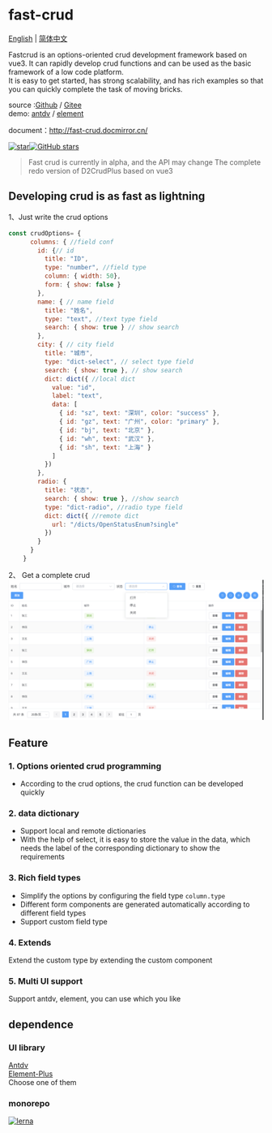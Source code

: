 # fast-crud
[English](./README.md) | [简体中文](./README_zhCN.md)

Fastcrud is an options-oriented crud development framework based on vue3. It can rapidly develop crud functions and can be used as the basic framework of a low code platform.    
It is easy to get started, has strong scalability, and has rich examples so that you can quickly complete the task of moving bricks.

source :[Github](https://github.com/fast-crud/fast-crud)  /  [Gitee](https://gitee.com/fast-crud/fast-crud)   
demo:
[antdv](http://fast-crud.docmirror.cn/antdv/)  /  [element](http://fast-crud.docmirror.cn/element/)

document：http://fast-crud.docmirror.cn/

<div style="display:flex;">
<a href="https://gitee.com/fast-crud/fast-crud" target="_blank"
  ><img src="https://gitee.com/fast-crud/fast-crud/badge/star.svg?theme=dark" alt="star"
/></a>  
<a href="https://github.com/fast-crud/fast-crud" target="_blank"
  ><img alt="GitHub stars" src="https://img.shields.io/github/stars/fast-crud/fast-crud?logo=github"
/></a>
</div>

>Fast crud is currently in alpha, and the API may change
>The complete redo version of D2CrudPlus based on vue3

## Developing crud is as fast as lightning
1、Just write the crud options
```js
const crudOptions= {
      columns: { //field conf
        id: {// id
          title: "ID",
          type: "number", //field type
          column: { width: 50},
          form: { show: false }
        },
        name: { // name field
          title: "姓名",
          type: "text", //text type field
          search: { show: true } // show search
        },
        city: { // city field
          title: "城市",
          type: "dict-select", // select type field
          search: { show: true }, // show search
          dict: dict({ //local dict
            value: "id",
            label: "text",
            data: [
              { id: "sz", text: "深圳", color: "success" },
              { id: "gz", text: "广州", color: "primary" },
              { id: "bj", text: "北京" },
              { id: "wh", text: "武汉" },
              { id: "sh", text: "上海" }
            ]
          })
        },
        radio: {
          title: "状态",
          search: { show: true }, //show search
          type: "dict-radio", //radio type field
          dict: dict({ //remote dict
            url: "/dicts/OpenStatusEnum?single"
          })
        }
      }
    }
```

2、 Get a complete crud
![](./docs/images/crud.png)




## Feature
### 1. Options oriented crud programming
* According to the crud options, the crud function can be developed quickly

### 2. data dictionary
* Support local and remote dictionaries
* With the help of select, it is easy to store the value in the data, which needs the label of the corresponding dictionary to show the requirements

### 3. Rich field types
* Simplify the options by configuring the field type `column.type`
* Different form components are generated automatically according to different field types
* Support custom field type

### 4. Extends
Extend the custom type by extending the custom component

### 5. Multi UI support
Support antdv, element, you can use which you like


## dependence
### UI library
[Antdv](https://github.com/vueComponent/ant-design-vue)   
[Element-Plus](https://github.com/element-plus/element-plus)     
Choose one of them


### monorepo
[![lerna](https://img.shields.io/badge/maintained%20with-lerna-cc00ff.svg)](https://lerna.js.org/)


